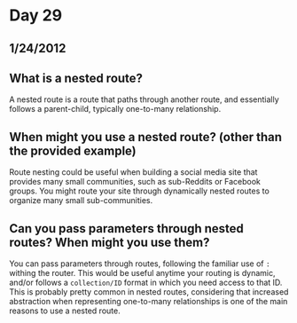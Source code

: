 # Day 29
## __1/24/2012__

## What is a nested route?
A nested route is a route that paths through another route, and essentially follows a parent-child, typically one-to-many relationship.

## When might you use a nested route? (other than the provided example)
Route nesting could be useful when building a social media site that provides many small communities, such as sub-Reddits or Facebook groups. You might route your site through dynamically nested routes to organize many small sub-communities.

## Can you pass parameters through nested routes? When might you use them?
You can pass parameters through routes, following the familiar use of `:` withing the router. This would be useful anytime your routing is dynamic, and/or follows a `collection/ID` format in which you need access to that ID. This is probably pretty common in nested routes, considering that increased abstraction when representing one-to-many relationships is one of the main reasons to use a nested route.